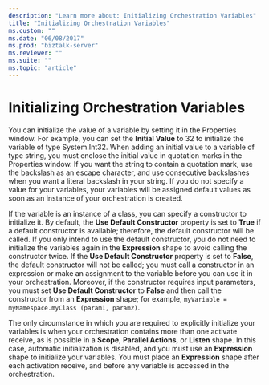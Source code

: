```yaml
---
description: "Learn more about: Initializing Orchestration Variables"
title: "Initializing Orchestration Variables"
ms.custom: ""
ms.date: "06/08/2017"
ms.prod: "biztalk-server"
ms.reviewer: ""
ms.suite: ""
ms.topic: "article"
---
```

# Initializing Orchestration Variables
You can initialize the value of a variable by setting it in the Properties window. For example, you can set the **Initial Value** to 32 to initialize the variable of type System.Int32. When adding an initial value to a variable of type string, you must enclose the initial value in quotation marks in the Properties window. If you want the string to contain a quotation mark, use the backslash as an escape character, and use consecutive backslashes when you want a literal backslash in your string. If you do not specify a value for your variables, your variables will be assigned default values as soon as an instance of your orchestration is created.  
  
 If the variable is an instance of a class, you can specify a constructor to initialize it. By default, the **Use Default Constructor** property is set to **True** if a default constructor is available; therefore, the default constructor will be called. If you only intend to use the default constructor, you do not need to initialize the variables again in the **Expression** shape to avoid calling the constructor twice. If the **Use Default Constructor** property is set to **False**, the default constructor will not be called; you must call a constructor in an expression or make an assignment to the variable before you can use it in your orchestration. Moreover, if the constructor requires input parameters, you must set **Use Default Constructor** to **False** and then call the constructor from an **Expression** shape; for example, `myVariable = myNamespace.myClass (param1, param2)`.  
  
 The only circumstance in which you are required to explicitly initialize your variables is when your orchestration contains more than one activate receive, as is possible in a **Scope**, **Parallel Actions**, or **Listen** shape. In this case, automatic initialization is disabled, and you must use an **Expression** shape to initialize your variables. You must place an **Expression** shape after each activation receive, and before any variable is accessed in the orchestration.
